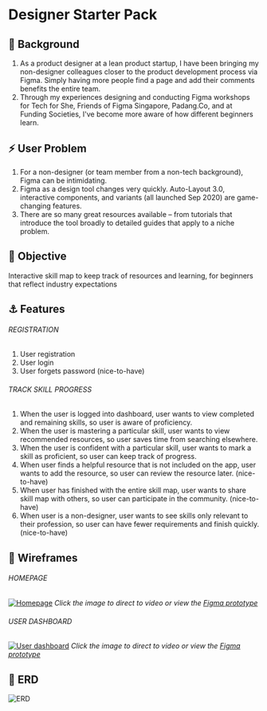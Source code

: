 # Designer Starter Pack

## :seedling:	Background
1. As a product designer at a lean product startup, I have been bringing my non-designer colleagues closer to the product development process via Figma. Simply having more people find a page and add their comments benefits the entire team.  
2. Through my experiences designing and conducting Figma workshops for Tech for She, Friends of Figma Singapore, Padang.Co, and at Funding Societies, I've become more aware of how different beginners learn.

## :zap: User Problem
1. For a non-designer (or team member from a non-tech background), Figma can be intimidating. 
2. Figma as a design tool changes very quickly. Auto-Layout 3.0, interactive components, and variants (all launched Sep 2020) are game-changing features. 
3. There are so many great resources available – from tutorials that introduce the tool broadly to detailed guides that apply to a niche problem. 

## :rainbow: Objective
Interactive skill map to keep track of resources and learning, for beginners that reflect industry expectations 

## :anchor: Features

###### REGISTRATION
1. User registration
2. User login
3. User forgets password (nice-to-have)

###### TRACK SKILL PROGRESS
1. When the user is logged into dashboard, user wants to view completed and remaining skills, so user is aware of proficiency. 
2. When the user is mastering a particular skill, user wants to view recommended resources, so user saves time from searching elsewhere. 
3. When the user is confident with a particular skill, user wants to mark a skill as proficient, so user can keep track of progress.
4. When user finds a helpful resource that is not included on the app, user wants to add the resource, so user can review the resource later. (nice-to-have) 
5. When user has finished with the entire skill map, user wants to share skill map with others, so user can participate in the community. (nice-to-have)
6. When user is a non-designer, user wants to see skills only relevant to their profession, so user can have fewer requirements and finish quickly. (nice-to-have)

## :construction:	Wireframes

###### HOMEPAGE
[![Homepage](https://user-images.githubusercontent.com/31368622/119685731-346f6280-be78-11eb-872d-92ceffb0f5e5.png)](https://youtu.be/LZDFuixLwAM "Homepage")
_Click the image to direct to video_
_or view the [Figma prototype](https://www.figma.com/proto/TiH1DMdEklZRkH2A9zgZiO/Designer-Starter-Pack-2021?page-id=1%3A13&node-id=1%3A15&viewport=225%2C294%2C0.08014687895774841&scaling=scale-down)_

###### USER DASHBOARD
[![User dashboard](https://user-images.githubusercontent.com/31368622/119685946-6b457880-be78-11eb-871a-210ee0612fd5.png)](https://youtu.be/PnMmIwZ6VvQ "User dashboard")
_Click the image to direct to video_
_or view the [Figma prototype](https://www.figma.com/proto/TiH1DMdEklZRkH2A9zgZiO/Designer-Starter-Pack-2021?page-id=15%3A0&node-id=21%3A270&viewport=564%2C81%2C0.3625868260860443&scaling=min-zoom)_

## :construction: ERD  
![ERD](https://user-images.githubusercontent.com/31368622/119684196-e4dc6700-be76-11eb-8347-bccea62c887e.png)

